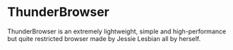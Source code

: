 # ThunderBrowser
ThunderBrowser is an extremely lightweight, simple and high-performance but quite restricted browser made by Jessie Lesbian all by herself.
